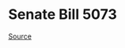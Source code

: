 # Senate Bill 5073

[Source](http://lawfilesext.leg.wa.gov/biennium/2023-24/Pdf/Bills/Senate%20Bills/5073.pdf)